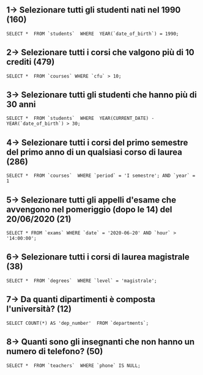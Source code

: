 ## 1-> Selezionare tutti gli studenti nati nel 1990 (160)
``
SELECT * 
FROM `students` 
WHERE 
YEAR(`date_of_birth`) = 1990;
``

## 2-> Selezionare tutti i corsi che valgono più di 10 crediti (479)
``
SELECT * 
FROM `courses`
WHERE `cfu` > 10;
``

## 3-> Selezionare tutti gli studenti che hanno più di 30 anni
``
SELECT * 
FROM `students` 
WHERE 
YEAR(CURRENT_DATE) - YEAR(`date_of_birth`) > 30;
``

## 4-> Selezionare tutti i corsi del primo semestre del primo anno di un qualsiasi corso di laurea (286)
``
SELECT * 
FROM `courses` 
WHERE `period` = 'I semestre';
AND `year` = 1 
``

## 5-> Selezionare tutti gli appelli d'esame che avvengono nel pomeriggio (dopo le 14) del 20/06/2020 (21)
``
SELECT *
FROM `exams`
WHERE `date` = '2020-06-20' AND `hour` > '14:00:00';
``

## 6-> Selezionare tutti i corsi di laurea magistrale (38)
``
SELECT * 
FROM `degrees` 
WHERE `level` = 'magistrale';
``

## 7-> Da quanti dipartimenti è composta l'università? (12)
``
SELECT COUNT(*) AS 'dep_number' 
FROM `departments`;
``

## 8-> Quanti sono gli insegnanti che non hanno un numero di telefono? (50)
``
SELECT * 
FROM `teachers` 
WHERE `phone` IS NULL;
``